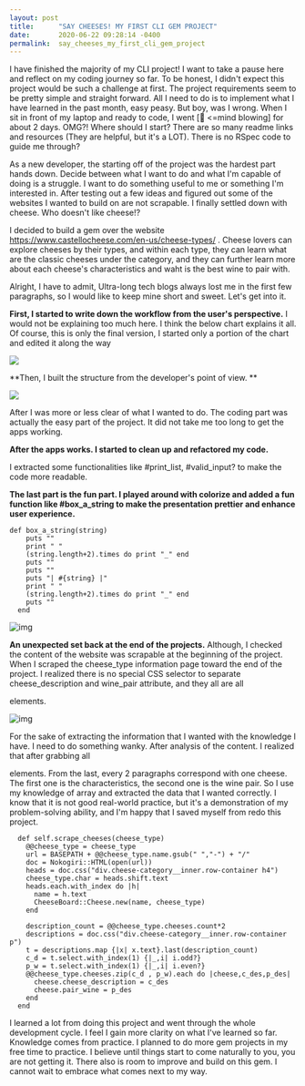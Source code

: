```yaml
---
layout: post
title:      "SAY CHEESES! MY FIRST CLI GEM PROJECT"
date:       2020-06-22 09:28:14 -0400
permalink:  say_cheeses_my_first_cli_gem_project
---
```



I have finished the majority of my CLI project! I want to take a pause here and reflect on my coding journey so far. To be honest,  I didn't expect this project would be such a challenge at first. The project requirements seem to be pretty simple and straight forward.  All I need to do is to implement what I have learned in the past month, easy peasy. But boy, was I wrong. When I sit in front of my laptop and ready to code, I went [🤯 <=mind blowing] for about 2 days. OMG?! Where should I start? There are so many readme links and resources  (They are helpful, but it's a LOT). There is no RSpec code to guide me through? 
    
 As a new developer, the starting off of the project was the hardest part hands down. Decide between what I want to do and what I'm capable of doing is a struggle. I want to do something useful to me or something I'm interested in. After testing out a few ideas and figured out some of the websites I wanted to build on are not scrapable.  I finally settled down with cheese. Who doesn't like cheese!? 

 I decided to build a gem over the website https://www.castellocheese.com/en-us/cheese-types/ . Cheese lovers can explore cheeses by their types, and within each type, they can learn what are the classic cheeses under the category, and they can further learn more about each cheese's characteristics and waht is the best wine to pair with. 
    
Alright, I have to admit, Ultra-long tech blogs always lost me in the first few paragraphs, so I would like to keep mine short and sweet. Let's get into it. 

**First, I started to write down the workflow from the user's perspective.** 
I would not be explaining too much here. I think the below chart explains it all. Of course, this is only the final version, I started only a portion of the chart and edited it along the way

![](https://i.imgur.com/JkO79EU.jpg)

**Then, I built the structure from the developer's point of view. 
**

![](https://i.imgur.com/9Botwor.jpg)

After I was more or less clear of what I wanted to do. The coding part was actually the easy part of the project. It did not take me too long to get the apps working. 

**After the apps works. I started to clean up and refactored my code.**

I extracted some functionalities like #print_list, #valid_input? to make the code more readable. 

**The last part is the fun part. I played around with colorize and added a fun function  like #box_a_string to make the presentation prettier and enhance user experience.**

```
def box_a_string(string)
    puts ""
    print " "
    (string.length+2).times do print "_" end
    puts ""
    puts ""
    puts "| #{string} |"
    print " "
    (string.length+2).times do print "_" end
    puts ""
  end

```

![img](https://i.imgur.com/vImrTwF.jpg)

**An unexpected set back at the end of the projects.**
Although, I checked the content of the website was scrapable at the beginning of the project. When I scraped the cheese_type information page toward the end of the project. I realized there is no special CSS selector to separate cheese_description and wine_pair attribute, and they all are all <p> elements.


![img](https://i.imgur.com/gMcBf3w.jpg[/img])


For the sake of extracting the information that I wanted with the knowledge I have. I need to do something wanky. After analysis of the content. I realized that after grabbing all <p> elements. From the last, every 2 paragraphs correspond with one cheese. The first one is the characteristics, the second one is the wine pair. So I use my knowledge of array and extracted the data that I wanted correctly. I know that it is not good real-world practice, but it's a demonstration of my problem-solving ability, and I'm happy that I saved myself from redo this project.

```
  def self.scrape_cheeses(cheese_type)
    @@cheese_type = cheese_type
    url = BASEPATH + @@cheese_type.name.gsub(" ","-") + "/"
    doc = Nokogiri::HTML(open(url))
    heads = doc.css("div.cheese-category__inner.row-container h4")
    cheese_type.char = heads.shift.text
    heads.each.with_index do |h|
      name = h.text
      CheeseBoard::Cheese.new(name, cheese_type)
    end

    description_count = @@cheese_type.cheeses.count*2
    descriptions = doc.css("div.cheese-category__inner.row-container p")
    t = descriptions.map {|x| x.text}.last(description_count)
    c_d = t.select.with_index(1) {|_,i| i.odd?}
    p_w = t.select.with_index(1) {|_,i| i.even?}
    @@cheese_type.cheeses.zip(c_d , p_w).each do |cheese,c_des,p_des|
      cheese.cheese_description = c_des
      cheese.pair_wine = p_des
    end
  end

```

I learned a lot from doing this project and went through the whole development cycle. I feel I gain more clarity on what I've learned so far. Knowledge comes from practice. I planned to do more gem projects in my free time to practice. I believe until things start to come naturally to you, you are not getting it.  There also is room to improve and build on this gem. I cannot wait to embrace what comes next to my way.




